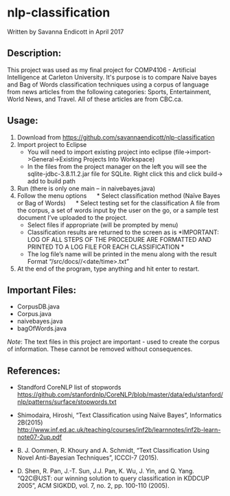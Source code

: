 # nlp-classification

Written by Savanna Endicott in April 2017

## Description:
This project was used as my final project for COMP4106 - Artificial Intelligence at Carleton University. 
It's purpose is to compare Naive bayes and Bag of Words classification techniques using a corpus of language from news articles from the following categories: Sports, Entertainment, World News, and Travel. All of these articles are from CBC.ca.

## Usage: 
1.	Download from https://github.com/savannaendicott/nlp-classification
2.	Import project to Eclipse
      * You will need to import existing project into eclipse (file->import->General->Existing Projects Into Workspace)
      * In the files from the project manager on the left you will see the sqlite-jdbc-3.8.11.2.jar file for SQLite. Right click this and click build-> add to build path
3.	Run (there is only one main – in naivebayes.java)
4.	Follow the menu options
      * Select classification method (Naïve Bayes or Bag of Words)
      * Select testing set for the classification
          A file from the corpus, a set of words input by the user on the go, or a sample test document I’ve uploaded to the project.
      * Select files if appropriate (will be prompted by menu)
      * Classification results are returned to the screen as is
      *IMPORTANT: LOG OF ALL STEPS OF THE PROCEDURE ARE FORMATTED AND PRINTED TO A LOG FILE FOR EACH CLASSIFICATION *
      * The log file’s name will be printed in the menu along with the result
          Format “/src/docs/<classification-type>/<date/time>.txt”
5.	At the end of the program, type anything and hit enter to restart.

## Important Files:
* CorpusDB.java
* Corpus.java
* naivebayes.java
* bagOfWords.java

*Note*: The text files in this project are important - used to create the corpus of information. These cannot be removed without consequences.

## References:
* Standford CoreNLP list of stopwords   
  https://github.com/stanfordnlp/CoreNLP/blob/master/data/edu/stanford/nlp/patterns/surface/stopwords.txt

* Shimodaira, Hiroshi,  “Text Classification using Naïve Bayes”, Informatics 2B(2015)
  http://www.inf.ed.ac.uk/teaching/courses/inf2b/learnnotes/inf2b-learn-note07-2up.pdf

* B. J. Oommen, R. Khoury and A. Schmidt, “Text Classification Using Novel Anti-Bayesian Techniques”, ICCCI-7 (2015).

* D. Shen, R. Pan, J.-T. Sun, J.J. Pan, K. Wu, J. Yin, and Q. Yang. “Q2C@UST: our winning solution to query classification in KDDCUP      2005”, ACM SIGKDD, vol. 7, no. 2, pp. 100-110 (2005).
